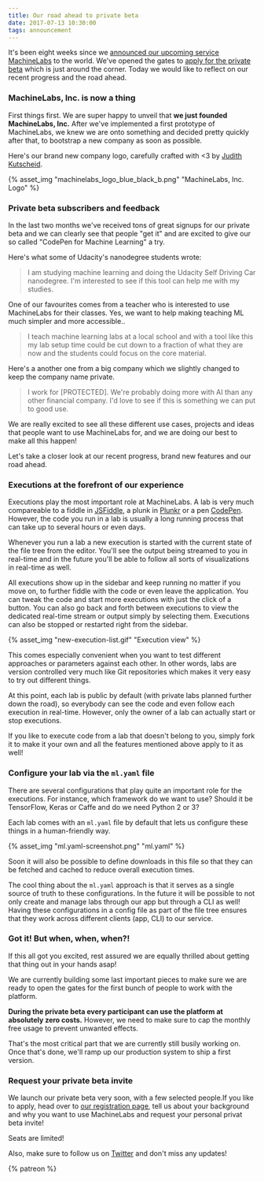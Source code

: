 ```yaml
---
title: Our road ahead to private beta
date: 2017-07-13 10:30:00
tags: announcement
---
```



It's been eight weeks since we [announced our upcoming service MachineLabs](/2017/05/11/introducing-machinelabs) to the world. We've opened the gates to [apply for the private beta](https://get.machinelabs.ai ) which is just around the corner. Today we would like to reflect on our recent progress and the road ahead.

<!-- more -->

### MachineLabs, Inc. is now a thing

First things first. We are super happy to unveil that **we just founded MachineLabs, Inc.** After we've implemented a first prototype of MachineLabs, we knew we are onto something and decided pretty quickly after that, to bootstrap a new company as soon as possible. 

Here's our brand new company logo, carefully crafted with <3 by [Judith Kutscheid](http://www.judithkutscheid.de).

{% asset_img "machinelabs_logo_blue_black_b.png" "MachineLabs, Inc. Logo" %}

### Private beta subscribers and feedback

In the last two months we've received tons of great signups for our private beta and we can clearly see that people "get it" and are excited to give our so called "CodePen for Machine Learning" a try.

Here's what some of Udacity's nanodegree students wrote:

>I am studying machine learning and doing the Udacity Self Driving Car nanodegree. I'm interested to see if this tool can help me with my studies.

One of our favourites comes from a teacher who is interested to use MachineLabs for their classes. Yes, we want to help making teaching ML much simpler and more accessible..

>I teach machine learning labs at a local school and with a tool like this my lab setup time could be cut down to a fraction of what they are now and the students could focus on the core material.

Here's a another one from a big company which we slightly changed to keep the company name private.

>	I work for [PROTECTED]. We're probably doing more with AI than any other financial company. I'd love to see if this is something we can put to good use.

We are really excited to see all these different use cases, projects and ideas that people want to use MachineLabs for, and we are doing our best to make all this happen!

Let's take a closer look at our recent progress, brand new features and our road ahead.

### Executions at the forefront of our experience

Executions play the most important role at MachineLabs. A lab is very much compareable to a fiddle in [JSFiddle](https://jsfiddle.net/), a plunk in [Plunkr](http://plnkr.co/edit/) or a pen [CodePen](https://codepen.io/pen). However, the code you run in a lab is usually a long running process that can take up to several hours or even days.

Whenever you run a lab a new execution is started with the current state of the file tree from the editor. You'll see the output being streamed to you in real-time and in the future you'll be able to follow all sorts of visualizations in real-time as well.

All executions show up in the sidebar and keep running no matter if you move on, to further fiddle with the code or even leave the application. You can tweak the code and start more executions with just the click of a button. You can also go back and forth between executions to view the dedicated real-time stream or output simply by selecting them. Executions can also be stopped or restarted right from the sidebar.

{% asset_img "new-execution-list.gif" "Execution view" %}
<br>

This comes especially convenient when you want to test different approaches or parameters against each other. In other words, labs are version controlled very much like Git repositories which makes it very easy to try out different things. 

At this point, each lab is public by default (with private labs planned further down the road), so everybody can see the code and even follow each execution in real-time. However, only the owner of a lab can actually start or stop executions.

If you like to execute code from a lab that doesn't belong to you, simply fork it to make it your own and all the features mentioned above apply to it as well!

### Configure your lab via the `ml.yaml` file

There are several configurations that play quite an important role for the executions. For instance, which framework do we want to use? Should it be TensorFlow, Keras or Caffe and do we need Python 2 or 3?

Each lab comes with an `ml.yaml` file by default that lets us configure these things in a human-friendly way.

{% asset_img "ml.yaml-screenshot.png" "ml.yaml" %}
<br>

Soon it will also be possible to define downloads in this file so that they can be fetched and cached to reduce overall execution times.

The cool thing about the `ml.yaml` approach is that it serves as a single source of truth to these configurations. In the future it will be possible to not only create and manage labs through our app but through a CLI as well! Having these configurations in a config file as part of the file tree ensures that they work across different clients (app, CLI) to our service.

### Got it! But when, when, when?!

If this all got you excited, rest assured we are equally thrilled about getting that thing out in your hands asap!

We are currently building some last important pieces to make sure we are ready to open the gates for the first bunch of people to work with the platform.

**During the private beta every participant can use the platform at absolutely zero costs.** However, we need to make sure to cap the monthly free usage to prevent unwanted effects.

That's the most critical part that we are currently still busily working on. Once that's done, we'll ramp up our production system to ship a first version.


### Request your private beta invite

We launch our private beta very soon, with a few selected people.If you like to apply, head over to [our registration page](http://get.machinelabs.ai), tell us about your background and why you want to use MachineLabs and request your personal privat beta invite!

Seats are limited!

Also, make sure to follow us on [Twitter](http://twitter.com/machinelabs_ai) and don't miss any updates!

{% patreon %}